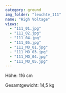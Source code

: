 ```yaml
---
category: ground
img_folder: "leuchte_111"
name: "High Voltage"
views:
  - "111_01.jpg"
  - "111_02.jpg"
  - "111_04.jpg"
  - "111_05.jpg"
  - "111_MO_01.jpg"
  - "111_MO_03.jpg"
  - "111_MO_04.jpg"
  - "111_MO_05.jpg"
---
```


Höhe: 116 cm

Gesamtgewicht: 14,5 kg
